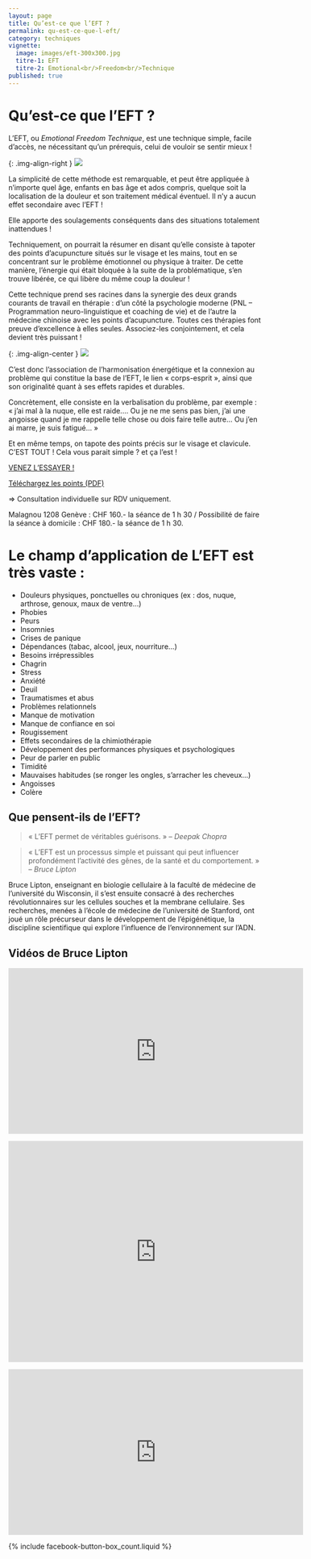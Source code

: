 ```yaml
---
layout: page
title: Qu’est-ce que l’EFT ?
permalink: qu-est-ce-que-l-eft/
category: techniques
vignette:
  image: images/eft-300x300.jpg
  titre-1: EFT
  titre-2: Emotional<br/>Freedom<br/>Technique
published: true
---
```


# Qu’est-ce que l’EFT ?

L’EFT, ou *Emotional Freedom Technique*, est une technique simple, facile d’accès, ne nécessitant qu’un prérequis, celui de vouloir se sentir mieux !

{: .img-align-right }
![](../images/adn-fotolia_58908676.jpg)

La simplicité de cette méthode est remarquable, et peut être appliquée à n’importe quel âge, enfants en bas âge et ados compris, quelque soit la localisation de la douleur et son traitement médical éventuel. Il n’y a aucun effet secondaire avec l’EFT !

Elle apporte des soulagements conséquents dans des situations totalement inattendues !

Techniquement, on pourrait la résumer en disant qu’elle consiste à tapoter des points d’acupuncture situés sur le visage et les mains, tout en se concentrant sur le problème émotionnel ou physique à traiter. De cette manière, l’énergie qui était bloquée à la suite de la problématique, s’en trouve libérée, ce qui libère du même coup la douleur !

Cette technique prend ses racines dans la synergie des deux grands courants de travail en thérapie : d’un côté la psychologie moderne (PNL – Programmation neuro-linguistique et coaching de vie) et de l’autre la médecine chinoise avec les points d’acupuncture. Toutes ces thérapies font preuve d’excellence à elles seules. Associez-les conjointement, et cela devient très puissant !

{: .img-align-center }
![](../images/fotolia_69565673.jpg)

C’est donc l’association de l’harmonisation énergétique et la connexion au problème qui constitue la base de l’EFT, le lien « corps-esprit », ainsi que son originalité quant à ses effets rapides et durables.

Concrètement, elle consiste en la verbalisation du problème, par exemple : « j’ai mal à la nuque, elle est raide.... Ou je ne me sens pas bien, j’ai une angoisse quand je me rappelle  telle chose ou dois faire telle autre... Ou j’en ai marre, je suis fatigué... »

Et en même temps, on tapote des points précis sur le visage et clavicule. C’EST TOUT ! Cela vous parait simple ? et ça l’est !

[VENEZ L’ESSAYER !](../dates/)

[Téléchargez les points (PDF)](../fichiers/points-eft.pdf)

⇒ Consultation individuelle sur RDV uniquement.

Malagnou 1208 Genève : CHF 160.- la séance de 1 h 30 / Possibilité de faire la séance à domicile : CHF 180.- la séance de 1 h 30.


# Le champ d’application de L’EFT est très vaste :

- Douleurs physiques, ponctuelles ou chroniques (ex : dos, nuque, arthrose, genoux, maux de ventre...)
- Phobies
- Peurs
- Insomnies
- Crises de panique
- Dépendances (tabac, alcool, jeux, nourriture...)
- Besoins irrépressibles
- Chagrin
- Stress
- Anxiété
- Deuil
- Traumatismes et abus
- Problèmes relationnels
- Manque de motivation
- Manque de confiance en soi
- Rougissement
- Effets secondaires de la chimiothérapie
- Développement des performances physiques et psychologiques
- Peur de parler en public
- Timidité
- Mauvaises habitudes (se ronger les ongles, s’arracher les cheveux...)
- Angoisses
- Colère



## Que pensent-ils de l’EFT?

> « L’EFT permet de véritables guérisons. »
– *Deepak Chopra*

> « L’EFT est un processus simple et puissant qui peut influencer profondément l’activité des gênes, de la santé et du comportement. »
– *Bruce Lipton*

Bruce Lipton, enseignant en biologie cellulaire à la faculté de médecine de l’université du Wisconsin, il s’est ensuite consacré à des recherches révolutionnaires sur les cellules souches et la membrane cellulaire. Ses recherches, menées à l’école de médecine de l’université de Stanford, ont joué un rôle précurseur dans le développement de l’épigénétique, la discipline scientifique qui explore l’influence de l’environnement sur l’ADN.



## Vidéos de Bruce Lipton

<p><iframe width="585" height="329" src="https://www.youtube.com/embed/PCYPKsI4xNQ" frameborder="0" allowfullscreen></iframe></p>

<p><iframe width="585" height="439" src="https://www.youtube.com/embed/eaWLQPvmnHw" frameborder="0" allowfullscreen></iframe></p>

<p><iframe width="585" height="329" src="https://www.youtube.com/embed/LjKhwlq7n-U" frameborder="0" allowfullscreen></iframe></p>


{% include facebook-button-box_count.liquid %}